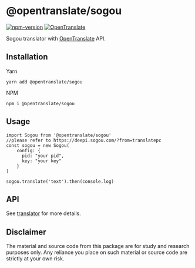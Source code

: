 # @opentranslate/sogou

[![npm-version](https://img.shields.io/npm/v/@opentranslate/sogou.svg)](https://www.npmjs.com/package/@opentranslate/sogou)
[![OpenTranslate](https://img.shields.io/badge/OpenTranslate-Compatible-brightgreen)](https://github.com/OpenTranslate)

Sogou translator with [OpenTranslate](https://github.com/OpenTranslate) API.

## Installation

Yarn

```
yarn add @opentranslate/sogou
```

NPM

```
npm i @opentranslate/sogou
```

## Usage

```
import Sogou from '@opentranslate/sogou'
//please refer to https://deepi.sogou.com/?from=translatepc
const sogou = new Sogou(
    config: {
      pid: "your pid",
      key: "your key"
    }
)

sogou.translate('text').then(console.log)
```

## API

See [translator](https://github.com/OpenTranslate/OpenTranslate/blob/master/packages/translator/README.md) for more details.

## Disclaimer

The material and source code from this package are for study and research purposes only. Any reliance you place on such material or source code are strictly at your own risk.
